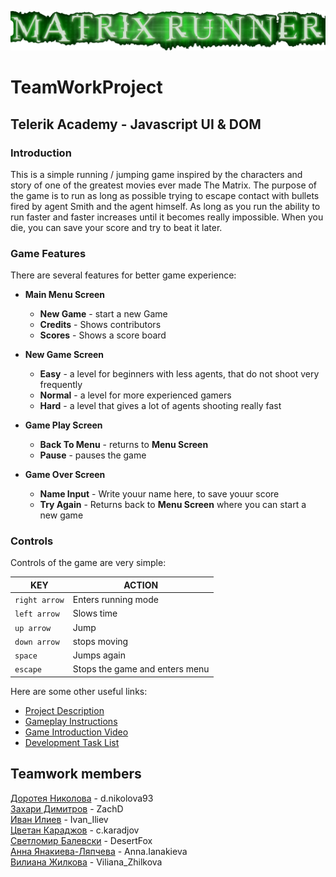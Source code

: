![MatrixRunner](https://github.com/Team-Eros/MatrixRunner/blob/master/assets/images/matri_runner_title.png)
# TeamWorkProject
## Telerik Academy - Javascript UI &amp; DOM

### Introduction

This is a simple running / jumping game inspired by the characters and story of one of the greatest movies ever made The Matrix.
The purpose of the game is to run as long as possible trying to escape contact with bullets fired by agent Smith and the agent himself.
As long as you run the ability to run faster and faster increases until it becomes really impossible. When you die, you can save your score and try to beat it later.

### Game Features

There are several features for better game experience:

- **Main Menu Screen**
  - **New Game** - start a new Game
  - **Credits** - Shows contributors
  - **Scores** - Shows a score board
 
- **New Game Screen**
  - **Easy** - a level for beginners with less agents, that do not shoot very frequently
  - **Normal** - a level for more experienced gamers
  - **Hard** - a level that gives a lot of agents shooting really fast
 
- **Game Play Screen**
  - **Back To Menu** - returns to **Menu Screen**
  - **Pause** - pauses the game

- **Game Over Screen**
  - **Name Input** - Write youur name here, to save youur score
  - **Try Again** - Returns back to **Menu Screen** where you can start a new game
 
### Controls

Controls of the game are very simple:  

**KEY** | **ACTION**
---|---
`right arrow` | Enters running mode
`left arrow` | Slows time
`up arrow` | Jump
`down arrow` | stops moving
`space` | Jumps again
`escape` | Stops the game and enters menu



 
Here are some other useful links:  
- [Project Description](#)
- [Gameplay Instructions](#)
- [Game Introduction Video](#)
- [Development Task List](#)

## Teamwork members

[Доротея Николова](https://telerikacademy.com/Users/d.nikolova93) - d.nikolova93  
[Захари Димитров](https://telerikacademy.com/Users/ZachD) - ZachD  
[Иван Илиев](https://telerikacademy.com/Users/Ivan_Iliev) - Ivan_Iliev  
[Цветан Караджов](https://telerikacademy.com/Users/c.karadjov) - c.karadjov  
[Светломир Балевски](https://telerikacademy.com/Users/DesertFox) - DesertFox  
[Анна Янакиева-Ляпчева](https://telerikacademy.com/Users/Anna.Ianakieva) - Anna.Ianakieva  
[Вилиана Жилкова](https://telerikacademy.com/Users/Viliana_Zhilkova) - Viliana_Zhilkova  
